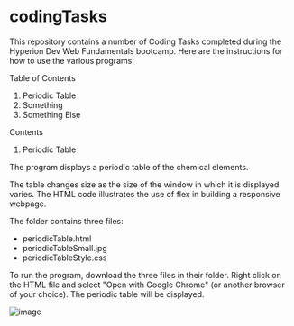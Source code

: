 # codingTasks
This repository contains a number of Coding Tasks completed during the Hyperion Dev Web Fundamentals bootcamp. Here are the instructions for how to use the various programs.

Table of Contents

1) Periodic Table
2) Something
3) Something Else

Contents

1) Periodic Table

The program displays a periodic table of the chemical elements.

The table changes size as the size of the window in which it is displayed varies. The HTML code illustrates the use of flex in building a responsive webpage.

The folder contains three files:
  - periodicTable.html
  - periodicTableSmall.jpg
  - periodicTableStyle.css

To run the program, download the three files in their folder. Right click on the HTML file and select "Open with Google Chrome" (or another browser of your choice). The periodic table will be displayed.

![image](https://github.com/EnriketaShehi/codingTasks/assets/165399841/da5ed186-d02f-4db7-accd-308284a617e9)



